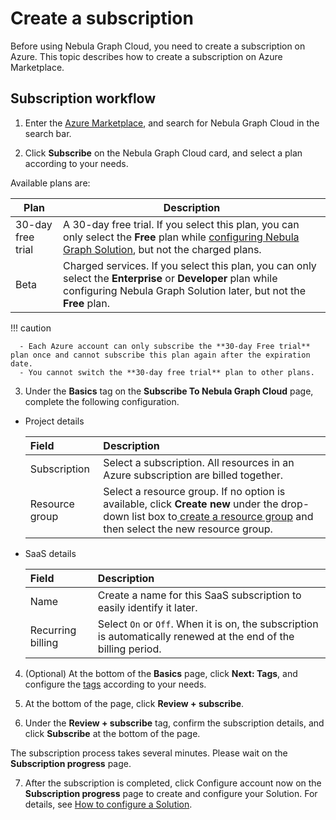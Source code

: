 # Create a subscription

Before using Nebula Graph Cloud, you need to create a subscription on Azure. This topic describes how to create a subscription on Azure Marketplace.

## Subscription workflow

1. Enter the [Azure Marketplace](https://portal.azure.com/?l=en.en-us#blade/Microsoft_Azure_Marketplace/GalleryMenuBlade/selectedMenuItemId/home), and search for Nebula Graph Cloud in the search bar.

2. Click **Subscribe** on the Nebula Graph Cloud card, and select a plan according to your needs.

  Available plans are:

  | Plan | Description |
  | - | - |
  | 30-day free trial | A 30-day free trial. If you select this plan, you can only select the **Free** plan while [configuring Nebula Graph Solution](3.how-to-set-solution.md), but not the charged plans. |
  | Beta | Charged services. If you select this plan, you can only select the  **Enterprise** or **Developer** plan  while configuring Nebula Graph Solution later, but not the **Free** plan. |

  !!! caution

      - Each Azure account can only subscribe the **30-day Free trial** plan once and cannot subscribe this plan again after the expiration date.
      - You cannot switch the **30-day free trial** plan to other plans.

3. Under the **Basics** tag on the **Subscribe To Nebula Graph Cloud** page, complete the following configuration.

  - Project details

    |Field|Description|
    |:---|:---|
    |Subscription|Select a subscription. All resources in an Azure subscription are billed together.|
    |Resource group|Select a resource group. If no option is available, click **Create new** under the drop-down list box to[ create a resource group](https://docs.microsoft.com/zh-cn/azure/azure-resource-manager/management/manage-resource-groups-portal#create-resource-groups) and then select the new resource group.|

  - SaaS details

    |Field|Description|
    |:---|:---|
    |Name|Create a name for this SaaS subscription to easily identify it later.|
    |Recurring billing|Select `On` or `Off`. When it is on, the subscription is automatically renewed at the end of the billing period.|

4. (Optional) At the bottom of the **Basics** page, click **Next: Tags**, and configure the [tags](https://docs.microsoft.com/zh-cn/azure/cloud-adoption-framework/decision-guides/resource-tagging/?toc=%2Fazure%2Fazure-resource-manager%2Fmanagement%2Ftoc.json#tagging-decision-guide) according to your needs.

5. At the bottom of the page, click **Review + subscribe**.

6. Under the **Review + subscribe** tag, confirm the subscription details, and click **Subscribe** at the bottom of the page.

  The subscription process takes several minutes. Please wait on the **Subscription progress** page.

7. After the subscription is completed, click Configure account now on the **Subscription progress** page to create and configure your Solution. For details, see [How to configure a Solution](3.how-to-set-solution.md).
